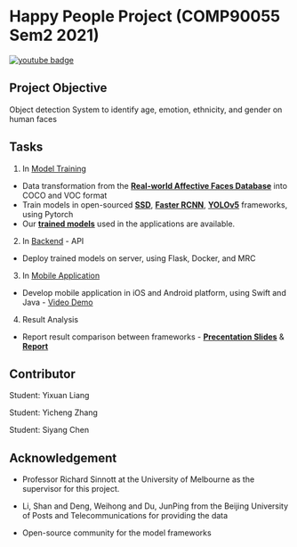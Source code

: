 # Happy People Project (COMP90055 Sem2 2021)

[![youtube badge](https://img.shields.io/youtube/views/_GdX4mrPM7E?style=social)](https://youtu.be/_GdX4mrPM7E)


## Project Objective

Object detection System to identify age, emotion, ethnicity, and gender on human faces



## Tasks

1. In [Model Training](https://github.com/Yicheng-ZHANG/COMP90055_HappyPeople/tree/main/Model%20Training)

- Data transformation from the [**Real-world Affective Faces Database**](http://www.whdeng.cn/raf/model1.html) into COCO and VOC format
- Train models in open-sourced [**SSD**](https://github.com/bubbliiiing/ssd-pytorch), [**Faster RCNN**](https://github.com/jwyang/faster-rcnn.pytorch), [**YOLOv5**](https://github.com/ultralytics/yolov5/tree/v5.0) frameworks, using Pytorch
- Our [**trained models**](https://drive.google.com/drive/folders/1tApOSxJigiSoclxau9_nBXM2P1DXP6Kl?usp=sharing) used in the applications are available.   

2. In [Backend](https://github.com/liang-yixuan/COMP90055_HappyPeople/tree/main/Backend) - API

- Deploy trained models on server, using Flask, Docker, and MRC

3. In [Mobile Application](https://github.com/liang-yixuan/COMP90055_HappyPeople/tree/main/Mobile%20Application)

- Develop mobile application in iOS and Android platform, using Swift and Java - [Video Demo](https://youtu.be/_GdX4mrPM7E)

4. Result Analysis

- Report result comparison between frameworks - [**Precentation Slides**](https://docs.google.com/presentation/d/1sKYIuoOt934rCShjMst34ckCDKpBUPqF/edit?usp=sharing&ouid=109103948869080525133&rtpof=true&sd=true) & [**Report**](https://drive.google.com/file/d/18AqVIqwiEsgNzCxA0Vcw87Xw7bbCx5nH/view?usp=sharing)



## Contributor 

Student: Yixuan Liang 

Student: Yicheng Zhang

Student: Siyang Chen



## Acknowledgement

- Professor Richard Sinnott at the University of Melbourne as the supervisor for this project.

- Li, Shan and Deng, Weihong and Du, JunPing from the Beijing University of Posts and Telecommunications for providing the data
- Open-source community for the model frameworks
